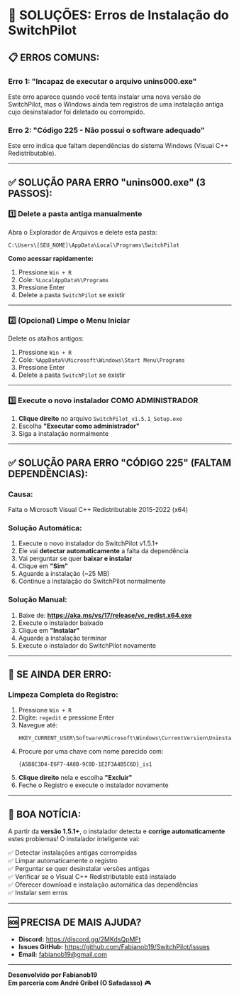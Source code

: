 # 🔴 SOLUÇÕES: Erros de Instalação do SwitchPilot

## 📋 **ERROS COMUNS:**

### **Erro 1: "Incapaz de executar o arquivo unins000.exe"**
Este erro aparece quando você tenta instalar uma nova versão do SwitchPilot, mas o Windows ainda tem registros de uma instalação antiga cujo desinstalador foi deletado ou corrompido.

### **Erro 2: "Código 225 - Não possui o software adequado"**
Este erro indica que faltam dependências do sistema Windows (Visual C++ Redistributable).

---

## ✅ **SOLUÇÃO PARA ERRO "unins000.exe" (3 PASSOS):**

### **1️⃣ Delete a pasta antiga manualmente**

Abra o Explorador de Arquivos e delete esta pasta:
```
C:\Users\[SEU_NOME]\AppData\Local\Programs\SwitchPilot
```

**Como acessar rapidamente:**
1. Pressione `Win + R`
2. Cole: `%LocalAppData%\Programs`
3. Pressione Enter
4. Delete a pasta `SwitchPilot` se existir

---

### **2️⃣ (Opcional) Limpe o Menu Iniciar**

Delete os atalhos antigos:
1. Pressione `Win + R`
2. Cole: `%AppData%\Microsoft\Windows\Start Menu\Programs`
3. Pressione Enter
4. Delete a pasta `SwitchPilot` se existir

---

### **3️⃣ Execute o novo instalador COMO ADMINISTRADOR**

1. **Clique direito** no arquivo `SwitchPilot_v1.5.1_Setup.exe`
2. Escolha **"Executar como administrador"**
3. Siga a instalação normalmente

---

## ✅ **SOLUÇÃO PARA ERRO "CÓDIGO 225" (FALTAM DEPENDÊNCIAS):**

### **Causa:**
Falta o Microsoft Visual C++ Redistributable 2015-2022 (x64)

### **Solução Automática:**
1. Execute o novo instalador do SwitchPilot v1.5.1+
2. Ele vai **detectar automaticamente** a falta da dependência
3. Vai perguntar se quer **baixar e instalar**
4. Clique em **"Sim"**
5. Aguarde a instalação (~25 MB)
6. Continue a instalação do SwitchPilot normalmente

### **Solução Manual:**
1. Baixe de: **https://aka.ms/vs/17/release/vc_redist.x64.exe**
2. Execute o instalador baixado
3. Clique em **"Instalar"**
4. Aguarde a instalação terminar
5. Execute o instalador do SwitchPilot novamente

---

## 🎯 **SE AINDA DER ERRO:**

### **Limpeza Completa do Registro:**

1. Pressione `Win + R`
2. Digite: `regedit` e pressione Enter
3. Navegue até:
   ```
   HKEY_CURRENT_USER\Software\Microsoft\Windows\CurrentVersion\Uninstall
   ```
4. Procure por uma chave com nome parecido com:
   ```
   {A5B8C3D4-E6F7-4A8B-9C0D-1E2F3A4B5C6D}_is1
   ```
5. **Clique direito** nela e escolha **"Excluir"**
6. Feche o Registro e execute o instalador novamente

---

## 📢 **BOA NOTÍCIA:**

A partir da **versão 1.5.1+**, o instalador detecta e **corrige automaticamente** estes problemas! O instalador inteligente vai:

✅ Detectar instalações antigas corrompidas  
✅ Limpar automaticamente o registro  
✅ Perguntar se quer desinstalar versões antigas  
✅ Verificar se o Visual C++ Redistributable está instalado  
✅ Oferecer download e instalação automática das dependências  
✅ Instalar sem erros  

---

## 🆘 **PRECISA DE MAIS AJUDA?**

- **Discord:** https://discord.gg/2MKdsQpMFt
- **Issues GitHub:** https://github.com/Fabianob19/SwitchPilot/issues
- **Email:** fabianob19@gmail.com

---

**Desenvolvido por Fabianob19**  
**Em parceria com André Gribel (O Safadasso)** 🎮

